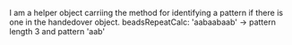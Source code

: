 I am a helper object carriing the method for identifying a pattern if there is one in the handedover object.
beadsRepeatCalc: 'aabaabaab' -> pattern length 3 and pattern 'aab'
